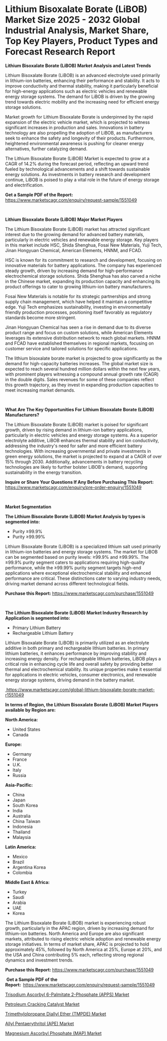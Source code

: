 <p><h1>Lithium Bisoxalate Borate (LiBOB) Market Size 2025 - 2032 Global Industrial Analysis, Market Share, Top Key Players, Product Types and Forecast Research Report</h1></p><p><strong>Lithium Bisoxalate Borate (LiBOB) Market Analysis and Latest Trends</strong></p>
<p><p>Lithium Bisoxalate Borate (LiBOB) is an advanced electrolyte used primarily in lithium-ion batteries, enhancing their performance and stability. It acts to improve conductivity and thermal stability, making it particularly beneficial for high-energy applications such as electric vehicles and renewable energy storage systems. The demand for LiBOB is driven by the growing trend towards electric mobility and the increasing need for efficient energy storage solutions.</p><p>Market growth for Lithium Bisoxalate Borate is underpinned by the rapid expansion of the electric vehicle market, which is projected to witness significant increases in production and sales. Innovations in battery technology are also propelling the adoption of LiBOB, as manufacturers seek to enhance the safety and longevity of their products. Furthermore, heightened environmental awareness is pushing for cleaner energy alternatives, further catalyzing demand.</p><p>The Lithium Bisoxalate Borate (LiBOB) Market is expected to grow at a CAGR of 14.2% during the forecast period, reflecting an upward trend fueled by technological advancements and a shift towards sustainable energy solutions. As investments in battery research and development continue, LiBOB is poised to play a vital role in the future of energy storage and electrification.</p></p>
<p><strong>Get a Sample PDF of the Report:&nbsp;</strong> <a href="https://www.marketscagr.com/enquiry/request-sample/1551049?utm_campaign=1905&utm_medium=2&utm_source=Github&utm_content=ia&utm_term=02042025&utm_id=lithium-bisoxalate-borate-libob">https://www.marketscagr.com/enquiry/request-sample/1551049</a></p>
<p>&nbsp;</p>
<p><strong>Lithium Bisoxalate Borate (LiBOB) Major Market Players</strong></p>
<p><p>The Lithium Bisoxalate Borate (LiBOB) market has attracted significant interest due to the growing demand for advanced battery materials, particularly in electric vehicles and renewable energy storage. Key players in this market include HSC, Shida Shenghua, Fosai New Materials, Yuji Tech, Jinan Hongyuan Chemical, American Elements, HNNM, and FCAD.</p><p>HSC is known for its commitment to research and development, focusing on innovative materials for battery applications. The company has experienced steady growth, driven by increasing demand for high-performance electrochemical storage solutions. Shida Shenghua has also carved a niche in the Chinese market, expanding its production capacity and enhancing its product offerings to cater to growing lithium-ion battery manufacturers.</p><p>Fosai New Materials is notable for its strategic partnerships and strong supply chain management, which have helped it maintain a competitive edge. Yuji Tech emphasizes sustainability, investing in environmentally friendly production processes, positioning itself favorably as regulatory standards become more stringent.</p><p>Jinan Hongyuan Chemical has seen a rise in demand due to its diverse product range and focus on custom solutions, while American Elements leverages its extensive distribution network to reach global markets. HNNM and FCAD have established themselves in regional markets, focusing on customer service and tailored solutions for specific applications.</p><p>The lithium bisoxalate borate market is projected to grow significantly as the demand for high-capacity batteries increases. The global market size is expected to reach several hundred million dollars within the next few years, with prominent players witnessing a compound annual growth rate (CAGR) in the double digits. Sales revenues for some of these companies reflect this growth trajectory, as they invest in expanding production capacities to meet increasing market demands.</p></p>
<p>&nbsp;</p>
<p><strong>What Are The Key Opportunities For Lithium Bisoxalate Borate (LiBOB) Manufacturers?</strong></p>
<p><p>The Lithium Bisoxalate Borate (LiBOB) market is poised for significant growth, driven by rising demand in lithium-ion battery applications, particularly in electric vehicles and energy storage systems. As a superior electrolyte additive, LiBOB enhances thermal stability and ion conductivity, addressing the industry's need for safer and more efficient battery technologies. With increasing governmental and private investments in green energy solutions, the market is projected to expand at a CAGR of over 15% through 2030. Additionally, advancements in battery recycling technologies are likely to further bolster LiBOB's demand, supporting sustainability in the energy transition.</p></p>
<p><strong>Inquire or Share Your Questions If Any Before Purchasing This Report:</strong> <a href="https://www.marketscagr.com/enquiry/pre-order-enquiry/1551049?utm_campaign=1905&utm_medium=2&utm_source=Github&utm_content=ia&utm_term=02042025&utm_id=lithium-bisoxalate-borate-libob">https://www.marketscagr.com/enquiry/pre-order-enquiry/1551049</a></p>
<p>&nbsp;</p>
<p><strong>Market Segmentation</strong></p>
<p><strong>The Lithium Bisoxalate Borate (LiBOB) Market Analysis by types is segmented into:</strong></p>
<p><ul><li>Purity ≥99.9%</li><li>Purity ≥99.99%</li></ul></p>
<p><p>Lithium Bisoxalate Borate (LiBOB) is a specialized lithium salt used primarily in lithium-ion batteries and energy storage systems. The market for LiBOB can be segmented based on purity levels: ≥99.9% and ≥99.99%. The ≥99.9% purity segment caters to applications requiring high-quality performance, while the ≥99.99% purity segment targets high-end applications where exceptional electrochemical stability and enhanced performance are critical. These distinctions cater to varying industry needs, driving market demand across different technological fields.</p></p>
<p><strong>Purchase this Report:&nbsp;</strong><a href="https://www.marketscagr.com/purchase/1551049?utm_campaign=1905&utm_medium=2&utm_source=Github&utm_content=ia&utm_term=02042025&utm_id=lithium-bisoxalate-borate-libob">https://www.marketscagr.com/purchase/1551049</a></p>
<p>&nbsp;</p>
<p><strong>The Lithium Bisoxalate Borate (LiBOB) Market Industry Research by Application is segmented into:</strong></p>
<p><ul><li>Primary Lithium Battery</li><li>Rechargeable Lithium Battery</li></ul></p>
<p><p>Lithium Bisoxalate Borate (LiBOB) is primarily utilized as an electrolyte additive in both primary and rechargeable lithium batteries. In primary lithium batteries, it enhances performance by improving stability and increasing energy density. For rechargeable lithium batteries, LiBOB plays a critical role in enhancing cycle life and overall safety by providing better thermal and electrochemical stability. Its unique properties make it essential for applications in electric vehicles, consumer electronics, and renewable energy storage systems, driving demand in the battery market.</p></p>
<p><a href="https://www.marketscagr.com/global-lithium-bisoxalate-borate-market-r1551049?utm_campaign=1905&utm_medium=2&utm_source=Github&utm_content=ia&utm_term=02042025&utm_id=lithium-bisoxalate-borate-libob">&nbsp;https://www.marketscagr.com/global-lithium-bisoxalate-borate-market-r1551049</a></p>
<p><strong>In terms of Region, the Lithium Bisoxalate Borate (LiBOB) Market Players available by Region are:</strong></p>
<p>
    <p> <strong> North America: </strong>
        <ul>
            <li>United States</li>
            <li>Canada</li>
        </ul>
        </p> 
    <p> <strong> Europe: </strong>
        <ul>
            <li>Germany</li>
            <li>France</li>
            <li>U.K.</li>
            <li>Italy</li>
            <li>Russia</li>
        </ul>
        </p> 
    <p> <strong> Asia-Pacific: </strong>
        <ul>
            <li>China</li>
            <li>Japan</li>
            <li>South Korea</li>
            <li>India</li>
            <li>Australia</li>
            <li>China Taiwan</li>
            <li>Indonesia</li>
            <li>Thailand</li>
            <li>Malaysia</li>
        </ul>
        </p> 
    <p> <strong> Latin America: </strong>
        <ul>
            <li>Mexico</li>
            <li>Brazil</li>
            <li>Argentina Korea</li>
            <li>Colombia</li>
        </ul>
        </p> 
    <p> <strong> Middle East & Africa: </strong>
        <ul>
            <li>Turkey</li>
            <li>Saudi</li>
            <li>Arabia</li>
            <li>UAE</li>
            <li>Korea</li>
        </ul>
    </p>
    </p>
<p><p>The Lithium Bisoxalate Borate (LiBOB) market is experiencing robust growth, particularly in the APAC region, driven by increasing demand for lithium-ion batteries. North America and Europe are also significant markets, attributed to rising electric vehicle adoption and renewable energy storage initiatives. In terms of market share, APAC is projected to hold approximately 45%, followed by North America at 25%, Europe at 20%, and the USA and China contributing 5% each, reflecting strong regional dynamics and investment trends.</p></p>
<p><strong>Purchase this Report: </strong><a href="https://www.marketscagr.com/purchase/1551049?utm_campaign=1905&utm_medium=2&utm_source=Github&utm_content=ia&utm_term=02042025&utm_id=lithium-bisoxalate-borate-libob">https://www.marketscagr.com/purchase/1551049</a></p>
<p>&nbsp;<strong>Get a Sample PDF of the Report:&nbsp;&nbsp;</strong><a href="https://www.marketscagr.com/enquiry/request-sample/1551049?utm_campaign=1905&utm_medium=2&utm_source=Github&utm_content=ia&utm_term=02042025&utm_id=lithium-bisoxalate-borate-libob">https://www.marketscagr.com/enquiry/request-sample/1551049</a></p>
<p><strong></strong></p>
<p><p><a href="https://github.com/dumanelina6v/Market-Research-Report-List-1/blob/main/trisodium-ascorbyl-6-palmitate-2-phosphate-apps-market.md?utm_campaign=1905&utm_medium=2&utm_source=Github&utm_content=ia&utm_term=02042025&utm_id=lithium-bisoxalate-borate-libob">Trisodium Ascorbyl 6-Palmitate 2-Phosphate (APPS) Market</a></p><p><a href="https://github.com/maaniwilka9y/Market-Research-Report-List-1/blob/main/petroleum-cracking-catalyst-market.md?utm_campaign=1905&utm_medium=2&utm_source=Github&utm_content=ia&utm_term=02042025&utm_id=lithium-bisoxalate-borate-libob">Petroleum Cracking Catalyst Market</a></p><p><a href="https://github.com/spineamosa0e/Market-Research-Report-List-1/blob/main/trimethylolpropane-diallyl-ether-tmpde-market.md?utm_campaign=1905&utm_medium=2&utm_source=Github&utm_content=ia&utm_term=02042025&utm_id=lithium-bisoxalate-borate-libob">Trimethylolpropane Diallyl Ether (TMPDE) Market</a></p><p><a href="https://github.com/waldarolka1j/Market-Research-Report-List-1/blob/main/allyl-pentaerythritol-ape-market.md?utm_campaign=1905&utm_medium=2&utm_source=Github&utm_content=ia&utm_term=02042025&utm_id=lithium-bisoxalate-borate-libob">Allyl Pentaerythritol (APE) Market</a></p><p><a href="https://github.com/dekamrapinq1/Market-Research-Report-List-1/blob/main/magnesium-ascorbyl-phosphate-map-market.md?utm_campaign=1905&utm_medium=2&utm_source=Github&utm_content=ia&utm_term=02042025&utm_id=lithium-bisoxalate-borate-libob">Magnesium Ascorbyl Phosphate (MAP) Market</a></p></p>
